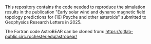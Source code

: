 This repository contains the code needed to reproduce the simulation results in the publication "Early solar wind and dynamo magnetic field topology predictions for (16) Psyche and other asteroids" submitted to Geophysics Research Letters in 2025.

The Fortran code AstroBEAR can be cloned from: https://gitlab-public.circ.rochester.edu/astrobear/
